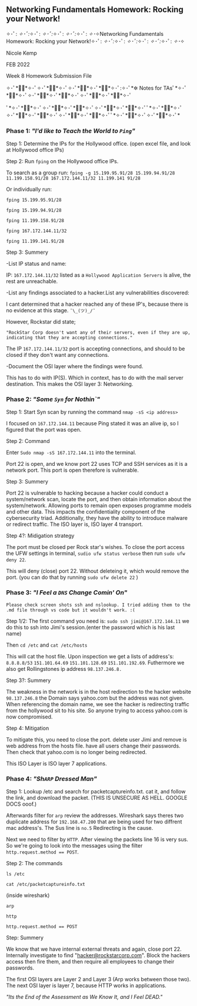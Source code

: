 ## Networking Fundamentals Homework: Rocking your Network!
✧･ﾟ: *✧･ﾟ:*✧･ﾟ: *✧･ﾟ:*✧･ﾟ: *✧･ﾟ:*✧･ﾟ: *✧･*✧Networking Fundamentals Homework: Rocking your Network!✧･ﾟ: *✧･ﾟ:*✧･ﾟ: *✧･ﾟ:*✧･ﾟ: *✧･ﾟ:*✧･ﾟ: *✧･*✧
    
Nicole Kemp

FEB 2022

Week 8 Homework Submission File
  
 ✧･ﾟ*✲ﾟ*✧･ﾟ✧･ﾟ*✲ﾟ*✧･ﾟ✧･ﾟ*✲ﾟ*✧･ﾟ*✲ﾟ*✧･ﾟ:✧･ﾟ*✲ Notes for TAsﾟ*✧･ﾟ*✲ﾟ*✧･ﾟ✧･ﾟ*✲ﾟ*✧･ﾟ*✲ﾟ*✧･ﾟ✧･ﾟ*✲ﾟ*✧･ﾟ*✲ﾟ*✧･ﾟ


ﾟ*✧･ﾟ*✲ﾟ*✧･ﾟ✧･ﾟ*✲ﾟ*✧･ﾟ*✲ﾟ*✧･ﾟ✧･ﾟ*✲ﾟ*✧･ﾟ*✲ﾟ*✧･ﾟﾟ*✧･ﾟ*✲ﾟ*✧･ﾟ✧･ﾟ*✲ﾟ*✧･ﾟ*✲ﾟ*✧･ﾟ✧･ﾟ*✲ﾟ*✧･ﾟ*✲ﾟ*✧･ﾟﾟ*✧･ﾟ*✲ﾟ*✧･ﾟ✧･ﾟ*✲ﾟ*✧･ﾟ*


### **Phase 1**: _"I'd like to Teach the World to `Ping`"_

Step 1: Determine the IPs for the Hollywood office. (open excel file, and look at Hollywood office IPs)

Step 2: Run `fping` on the Hollywood office IPs. 

To search as a group run:
`fping -g 15.199.95.91/28 15.199.94.91/28 11.199.158.91/28 167.172.144.11/32 11.199.141 91/28` 
        
Or individually run:

`fping 15.199.95.91/28`

`fping 15.199.94.91/28`

`fping 11.199.158.91/28`

`fping 167.172.144.11/32`

`fping 11.199.141.91/28` 

Step 3: Summery

-List IP status and name:

IP: `167.172.144.11/32` listed as a `Hollywood Application Servers` is alive, the rest are unreachable. 

-List any findings associated to a hacker.List any vulnerabilities discovered:

I cant determined that a hacker reached any of these IP's, because there is no evidence at this stage. `¯\_(ツ)_/¯ `

However, Rockstar did state; 

    "RockStar Corp doesn't want any of their servers, even if they are up, indicating that they are accepting connections." 

The IP `167.172.144.11/32` port is accepting connections, and should to be closed if they don't want any connections.

-Document the OSI layer where the findings were found.

This has to do with IP(S). Which in context, has to do with the mail server destination. This makes the OSI layer 3: Networking.


### **Phase 2**:  _"Some `Syn` for Nothin`"_

Step 1: Start Syn scan by running the command `nmap -sS <ip address>`

I focused on `167.172.144.11` because Ping stated it was an alive ip, so I figured that the port was open.

Step 2: Command

Enter `Sudo nmap -sS 167.172.144.11` into the terminal.

Port 22 is open, and we know port 22 uses TCP and SSH services as it is a network port.
This port is open therefore is vulnerable. 


Step 3: Summery

Port 22 is vulnerable to hacking because a hacker could conduct a system/network scan, locate the port, and then obtain information about the system/network. Allowing ports to remain open exposes programme models and other data. This impacts the confidentiality component of the cybersecurity triad. Additionally, they have the ability to introduce malware or redirect traffic. The ISO layer is, ISO layer 4 transport.


Step 4?: Midigation strategy

The port must be closed  per Rock star's wishes. To close the port access the UFW settings in terminal, `sudio ufw status verbose` then run `sudo ufw deny 22`.

This will deny (close) port 22. Without deleteing it, which would remove the port. (you can do that by running `sudo ufw delete 22` )
### Phase 3: _"I Feel a `DNS` Change Comin' On"_

    
    Please check screen shots ssh and nslookup. I tried adding them to the .md file through vs code but it wouldn't work. :(

Step 1/2:
The first command you need is:
`sudo ssh jimi@167.172.144.11` we do this to ssh into Jimi's session.(enter the password which is his last name)

Then `cd /etc`
and `cat /etc/hosts`

This will cat the host file. Upon inspection we get a lists of address's: `8.8.8.8/53` `151.101.64.69` `151.101.128.69` `151.101.192.69`. Futhermore we also get Rollingstones ip address `98.137.246.8.`  

Step 3?: Summery

The weakness in the network is in the host redirection to the hacker website `98.137.246.8` the Domain says yahoo.com but the address was not given. When referencing the domain name, we see the hacker is redirecting traffic  from the hollywood sit to his site. So anyone trying to access yahoo.com is now compromised. 

Step 4: Mitigation

To mitigate this, you need to close the port. delete user Jimi and remove is web address from the hosts file. have all users change their passwords. Then check that yahoo.com is no longer being redirected. 

This ISO Layer is ISO layer 7 applications.

 ### Phase 4:  _"Sh`ARP` Dressed Man"_

Step 1: Lookup /etc and search for packetcaptureinfo.txt. cat it, and follow the link, and download the packet. (THIS IS UNSECURE AS HELL. GOOGLE DOCS ooof.)

Afterwards filter for `arp` review the addresses. Wireshark says theres two duplicate address for `192.168.47.200` that are being used for two diffrent mac address's. The Sus line is `no.5` Redirecting is the cause. 

Next we need to filter by `HTTP`. After viewing the packets line 16 is very sus. So we're going to look into the messages using the filter `http.request.method == POST`. 

Step 2: The commands

 `ls /etc`

 `cat /etc/packetcaptureinfo.txt`

(inside wireshark)

`arp`

`http`

`http.request.method == POST`

Step: Summery

We know that we have internal external threats and again, close port 22. Internally investigate to find "hacker@rockstarcorp.com". Block the hackers access then fire them, and then require all employees to change their passwords.

The first OSI layers are Layer 2 and Layer 3 (Arp works between those two). The next OSI layer is layer 7, because HTTP works in applications.

_"Its the End of the Assessment as We Know It, and I Feel DEAD."_